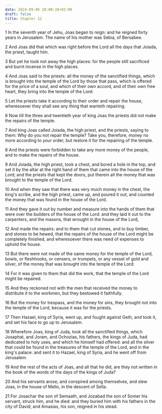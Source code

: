 ```yaml
---
date: 2024-09-06 20:00:28+02:00
draft: false
title: Chapter 12
---
```




1 In the seventh year of Jehu, Joas began to reign: and he reigned forty years in Jerusalem. The name of his mother was Sebia, of Bersabee.

2 And Joas did that which was right before the Lord all the days that Joiada, the priest, taught him.

3 But yet he took not away the high places: for the people still sacrificed and burnt incense in the high places.

4 And Joas said to the priests: all the money of the sanctified things, which is brought into the temple of the Lord by those that pass, which is offered for the price of a soul, and which of their own accord, and of their own free heart, they bring into the temple of the Lord:

5 Let the priests take it according to their order and repair the house, wheresoever they shall see any thing that wanteth repairing.

6 Now till the three and twentieth year of king Joas the priests did not make the repairs of the temple.

7 And king Joas called Joiada, the high priest, and the priests, saying to them: Why do you not repair the temple? Take you, therefore, money no more according to your order, but restore it for the repairing of the temple.

8 And the priests were forbidden to take any more money of the people, and to make the repairs of the house.

9 And Joiada, the high priest, took a chest, and bored a hole in the top, and set it by the altar at the right hand of them that came into the house of the Lord; and the priests that kept the doors, put therein all the money that was brought to the temple of the Lord.

10 And when they saw that there was very much money in the chest, the king's scribe, and the high priest, came up, and poured it out, and counted the money that was found in the house of the Lord.

11 And they gave it out by number and measure into the hands of them that were over the builders of the house of the Lord: and they laid it out to the carpenters, and the masons, that wrought in the house of the Lord,

12 And made the repairs: and to them that cut stones, and to buy timber, and stones to be hewed, that the repairs of the house of the Lord might be completely finished, and wheresoever there was need of expenses to uphold the house.

13 But there were not made of the same money for the temple of the Lord, bowls, or fleshhooks, or censers, or trumpets, or any vessel of gold and silver, of the money that was brought into the temple of the Lord:

14 For it was given to them that did the work, that the temple of the Lord might be repaired.

15 And they reckoned not with the men that received the money to distribute it to the workmen, but they bestowed it faithfully.

16 But the money for trespass, and the money for sins, they brought not into the temple of the Lord, because it was for the priests.

17 Then Hazael, king of Syria, went up, and fought against Geth, and took it, and set his face to go up to Jerusalem.

18 Wherefore Joas, king of Juda, took all the sanctified things, which Josaphat, and Joram, and Ochozias, his fathers, the kings of Juda, had dedicated to holy uses, and which he himself had offered: and all the silver that could be found in the treasures of the temple of the Lord, and in the king's palace: and sent it to Hazael, king of Syria, and he went off from Jerusalem.

19 And the rest of the acts of Joas, and all that he did, are they not written in the book of the words of the days of the kings of Juda?

20 And his servants arose, and conspired among themselves, and slew Joas, in the house of Mello, in the descent of Sella.

21 For Josachar the son of Semaath, and Jozabad the son of Somer his servant, struck him, and he died: and they buried him with his fathers in the city of David; and Amasias, his son, reigned in his stead.


